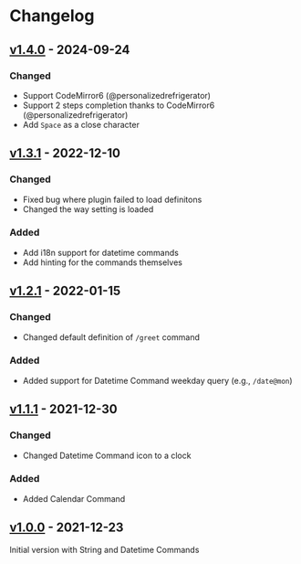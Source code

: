 # Changelog

## [v1.4.0] - 2024-09-24
### Changed
- Support CodeMirror6 (@personalizedrefrigerator)
- Support 2 steps completion thanks to CodeMirror6 (@personalizedrefrigerator)
- Add `Space` as a close character

## [v1.3.1] - 2022-12-10
### Changed
- Fixed bug where plugin failed to load definitons
- Changed the way setting is loaded

### Added
- Add i18n support for datetime commands
- Add hinting for the commands themselves

## [v1.2.1] - 2022-01-15
### Changed
- Changed default definition of `/greet` command

### Added
- Added support for Datetime Command weekday query (e.g., `/date@mon`)

## [v1.1.1] - 2021-12-30
### Changed
- Changed Datetime Command icon to a clock

### Added
- Added Calendar Command

## [v1.0.0] - 2021-12-23
Initial version with String and Datetime Commands

[v1.4.0]: https://github.com/hieuthi/joplin-plugin-slash-commands/compare/v1.3.1...v1.4.0
[v1.3.1]: https://github.com/hieuthi/joplin-plugin-slash-commands/compare/v1.2.1...v1.3.1
[v1.2.1]: https://github.com/hieuthi/joplin-plugin-slash-commands/compare/v1.1.1...v1.2.1
[v1.1.1]: https://github.com/hieuthi/joplin-plugin-slash-commands/compare/v1.0.0...v1.1.1
[v1.0.0]: https://github.com/hieuthi/joplin-plugin-slash-commands/releases/tag/v1.0.0
